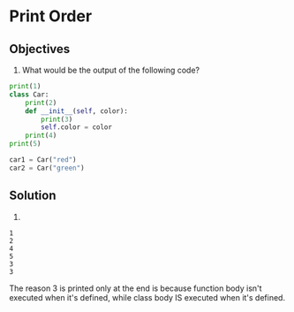 # Print Order

## Objectives

1. What would be the output of the following code?

```python
print(1)
class Car:
    print(2)
    def __init__(self, color):
        print(3)
        self.color = color
    print(4)
print(5)

car1 = Car("red")
car2 = Car("green")
```

## Solution

1.
```
1
2
4
5
3
3
```

The reason 3 is printed only at the end is because function body isn't executed when it's defined, while class body IS executed when it's defined.